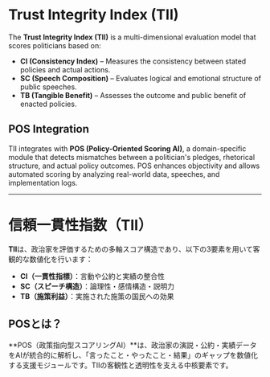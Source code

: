 # Trust Integrity Index (TII)

The **Trust Integrity Index (TII)** is a multi-dimensional evaluation model that scores politicians based on:

- **CI (Consistency Index)** – Measures the consistency between stated policies and actual actions.
- **SC (Speech Composition)** – Evaluates logical and emotional structure of public speeches.
- **TB (Tangible Benefit)** – Assesses the outcome and public benefit of enacted policies.

## POS Integration

TII integrates with **POS (Policy-Oriented Scoring AI)**, a domain-specific module that detects mismatches between a politician's pledges, rhetorical structure, and actual policy outcomes. POS enhances objectivity and allows automated scoring by analyzing real-world data, speeches, and implementation logs.

---

# 信頼一貫性指数（TII）

**TII**は、政治家を評価するための多軸スコア構造であり、以下の3要素を用いて客観的な数値化を行います：

- **CI（一貫性指標）**：言動や公約と実績の整合性
- **SC（スピーチ構造）**：論理性・感情構造・説明力
- **TB（施策利益）**：実施された施策の国民への効果

## POSとは？

**POS（政策指向型スコアリングAI）**は、政治家の演説・公約・実績データをAIが統合的に解析し、「言ったこと・やったこと・結果」のギャップを数値化する支援モジュールです。TIIの客観性と透明性を支える中核要素です。
